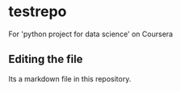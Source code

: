 # testrepo
For 'python project for data science' on Coursera

## Editing the file

Its a markdown file in this repository.
